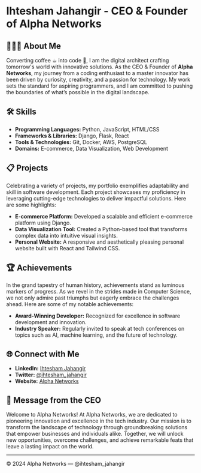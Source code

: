 # Ihtesham Jahangir - CEO & Founder of Alpha Networks

## 👨🏾‍💻 About Me
Converting coffee ☕︎ into code 🐍, I am the digital architect crafting tomorrow's world with innovative solutions. As the CEO & Founder of **Alpha Networks**, my journey from a coding enthusiast to a master innovator has been driven by curiosity, creativity, and a passion for technology. My work sets the standard for aspiring programmers, and I am committed to pushing the boundaries of what’s possible in the digital landscape.

## 🛠️ Skills
- **Programming Languages:** Python, JavaScript, HTML/CSS
- **Frameworks & Libraries:** Django, Flask, React
- **Tools & Technologies:** Git, Docker, AWS, PostgreSQL
- **Domains:** E-commerce, Data Visualization, Web Development

## 📋 Projects
Celebrating a variety of projects, my portfolio exemplifies adaptability and skill in software development. Each project showcases my proficiency in leveraging cutting-edge technologies to deliver impactful solutions. Here are some highlights:
- **E-commerce Platform:** Developed a scalable and efficient e-commerce platform using Django.
- **Data Visualization Tool:** Created a Python-based tool that transforms complex data into intuitive visual insights.
- **Personal Website:** A responsive and aesthetically pleasing personal website built with React and Tailwind CSS.

## 🏆 Achievements
In the grand tapestry of human history, achievements stand as luminous markers of progress. As we revel in the strides made in Computer Science, we not only admire past triumphs but eagerly embrace the challenges ahead. Here are some of my notable achievements:
- **Award-Winning Developer:** Recognized for excellence in software development and innovation.
- **Industry Speaker:** Regularly invited to speak at tech conferences on topics such as AI, machine learning, and the future of technology.

## 🌐 Connect with Me
- **LinkedIn:** [Ihtesham Jahangir](https://www.linkedin.com/in/ihtesham-jahangir)
- **Twitter:** [@ihtesham_jahangir](https://twitter.com/ihtesham_jahangir)
- **Website:** [Alpha Networks](https://www.alphanetworks.com)

## 🚀 Message from the CEO
Welcome to Alpha Networks! At Alpha Networks, we are dedicated to pioneering innovation and excellence in the tech industry. Our mission is to transform the landscape of technology through groundbreaking solutions that empower businesses and individuals alike. Together, we will unlock new opportunities, overcome challenges, and achieve remarkable feats that leave a lasting impact on the world.

---

© 2024 Alpha Networks — @ihtesham_jahangir
